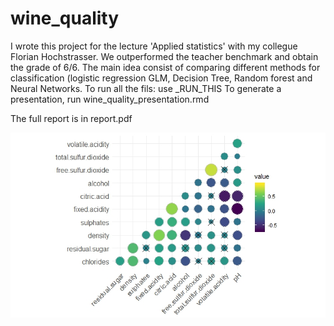 # wine_quality 
I wrote this project for the lecture 'Applied statistics' with my collegue Florian Hochstrasser. We outperformed the teacher benchmark and obtain the grade of 6/6.
The main idea consist of comparing different methods for classification (logistic regression GLM, Decision Tree, Random forest and Neural Networks.
To run all the fils: use _RUN_THIS
To generate a presentation, run wine_quality_presentation.rmd

The full report is in report.pdf

![Wine_Variables](/wine_quality_var.jpeg)
